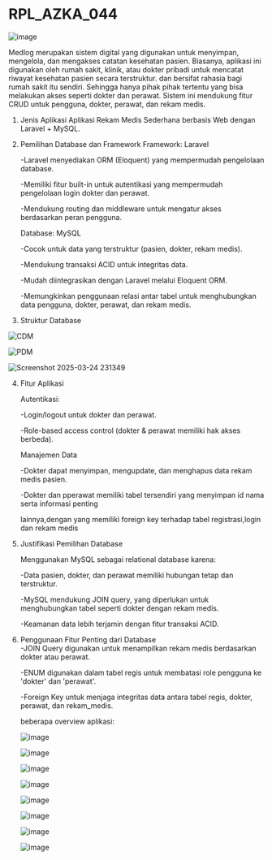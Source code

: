 # RPL_AZKA_044

![image](https://github.com/user-attachments/assets/3e88bef4-fde6-461d-9804-f8f6c95301d0)

Medlog merupakan sistem digital yang digunakan untuk menyimpan, mengelola, dan mengakses catatan kesehatan pasien. Biasanya, 
aplikasi ini digunakan oleh rumah sakit, klinik, atau dokter pribadi untuk mencatat riwayat kesehatan pasien secara terstruktur.
dan bersifat rahasia bagi rumah sakit itu sendiri. Sehingga hanya pihak pihak tertentu yang bisa melakukan akses seperti dokter dan perawat. 
Sistem ini mendukung fitur CRUD untuk pengguna, dokter, perawat, dan rekam medis.

1. Jenis Aplikasi
      Aplikasi Rekam Medis Sederhana berbasis Web dengan Laravel + MySQL.

2. Pemilihan Database dan Framework
      Framework: Laravel
      
      -Laravel menyediakan ORM (Eloquent) yang mempermudah pengelolaan database.
      
      -Memiliki fitur built-in untuk autentikasi yang mempermudah pengelolaan login dokter dan perawat.
      
      -Mendukung routing dan middleware untuk mengatur akses berdasarkan peran pengguna.
      
      Database: MySQL
      
      -Cocok untuk data yang terstruktur (pasien, dokter, rekam medis).
      
      -Mendukung transaksi ACID untuk integritas data.
      
      -Mudah diintegrasikan dengan Laravel melalui Eloquent ORM.
      
      -Memungkinkan penggunaan relasi antar tabel untuk menghubungkan data pengguna, dokter, perawat, dan rekam medis.


3. Struktur Database
   
  ![CDM](https://github.com/user-attachments/assets/b9ba26b6-bcc1-46db-b075-f5ac0b7c402a)  
  
  
  ![PDM](https://github.com/user-attachments/assets/e35f8b13-cda3-45e2-ae00-4860da744679)
  
  
  ![Screenshot 2025-03-24 231349](https://github.com/user-attachments/assets/87a40a2c-526f-4014-9cb5-4d3881324a2c)
  

4. Fitur Aplikasi

   Autentikasi:
   
    -Login/logout untuk dokter dan perawat.
   
    -Role-based access control (dokter & perawat memiliki hak akses berbeda).

   Manajemen Data
   
    -Dokter dapat menyimpan, mengupdate, dan menghapus data rekam medis pasien.

    -Dokter dan pperawat memiliki tabel tersendiri yang menyimpan id nama serta informasi penting
   
     lainnya,dengan yang memiliki foreign key terhadap tabel registrasi,login dan rekam medis


6. Justifikasi Pemilihan Database


      Menggunakan MySQL sebagai relational database karena:
      
      -Data pasien, dokter, dan perawat memiliki hubungan tetap dan terstruktur.
      
   
      -MySQL mendukung JOIN query, yang diperlukan untuk menghubungkan tabel seperti dokter dengan rekam medis.
   
      
      -Keamanan data lebih terjamin dengan fitur transaksi ACID.

8.  Penggunaan Fitur Penting dari Database  
      -JOIN Query digunakan untuk menampilkan rekam medis berdasarkan dokter atau perawat.
    
      -ENUM digunakan dalam tabel regis untuk membatasi role pengguna ke 'dokter' dan 'perawat'.
    
      -Foreign Key untuk menjaga integritas data antara tabel regis, dokter, perawat, dan rekam_medis.

    beberapa overview aplikasi:


    ![image](https://github.com/user-attachments/assets/3e88bef4-fde6-461d-9804-f8f6c95301d0)

    ![image](https://github.com/user-attachments/assets/8e9adcc8-762e-4d27-a1ad-1e5117b0ac8f)

    ![image](https://github.com/user-attachments/assets/1f63651a-f691-4d2f-b3f5-b6b224085b4c)

    ![image](https://github.com/user-attachments/assets/ce4f84e4-41f4-4372-b250-c0e86fa52100)

    ![image](https://github.com/user-attachments/assets/b87a6168-2f84-4b25-97df-387afe769112)

    ![image](https://github.com/user-attachments/assets/0605ab00-7661-498a-8109-9d9db0a8d60c)

    ![image](https://github.com/user-attachments/assets/d5a07bbc-222f-4496-ba9a-21252f328edf)

    ![image](https://github.com/user-attachments/assets/58771026-35aa-4873-8997-d19b738bc160)



   
 
